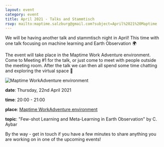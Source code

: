 ```yaml
---
layout: event
category: event
title: April 2021 - Talks and Stammtisch
rsvp: mailto:maptime.salzburg@gmail.com?subject=April%2021%20Maptime
---
```


We will be having another talk and stammtisch night in April! This time with one talk focusing on machine learning and Earth Observation 🌍

The event will take place in the Maptime Work Adventure environment. Come to Meeting #1 for the talk, or just come to meet with people outside the meeting room. After the talk we can then all spend some time chatting and exploring the virtual space 🍻

![Maptime WorkAdventure environment]({{site.baseurl}}/img/2020-02-14_workadventure.png)


**date**: Thursday, 22nd April 2021

**time**: 20:00 - 21:00

**place**: [Maptime WorkAdventure environment](https://play.workadventu.re/@/maptimesbg/maptimesbg/maptimesbg)

**topic**: "Few-shot Learning and Meta-Learning in Earth Observation" by C. Aybar


By the way - get in touch if you have a few minutes to share anything you are working on in one of the upcoming events!
